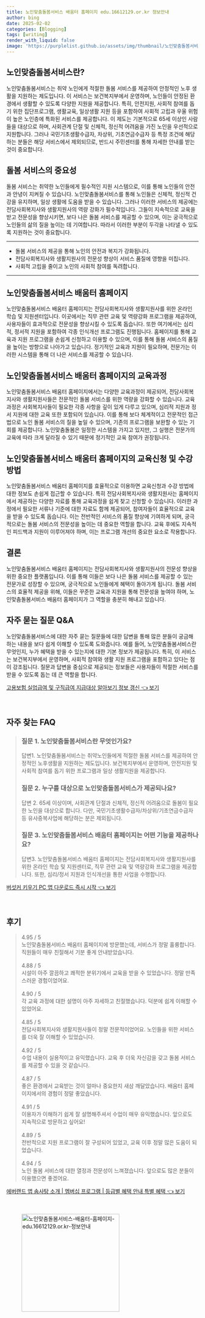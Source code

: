 ```yaml
---
title: 노인맞춤돌봄서비스 배움터 홈페이지 edu.16612129.or.kr 정보안내
author: bing
date: 2025-02-02
categories: [Blogging]
tags: [writing]
render_with_liquid: false
image: 'https://purplelist.github.io/assets/img/thumbnail/노인맞춤돌봄서비스-배움터-홈페이지-edu.16612129.or.kr-정보안내.webp'
---
```



<h2 id='노인맞춤돌봄서비스란'>노인맞춤돌봄서비스란?</h2>

<p>노인맞춤돌봄서비스는 취약 노인에게 적절한 돌봄 서비스를 제공하여 안정적인 노후 생활을 지원하는 제도입니다. 이 서비스는 보건복지부에서 운영하며, 노인들이 안정된 환경에서 생활할 수 있도록 다양한 지원을 제공합니다. 특히, 안전지원, 사회적 참여를 돕기 위한 집단프로그램, 생활교육, 일상생활 지원 등을 포함하여 사회적 고립과 우울 위험이 높은 노인층에 특화된 서비스를 제공합니다. 이 제도는 기본적으로 65세 이상인 사람들을 대상으로 하며, 사회관계 단절 및 신체적, 정신적 어려움을 가진 노인을 우선적으로 지원합니다. 그러나 국민기초생활수급자, 차상위, 기초연금수급자 등 특정 조건에 해당하는 분들은 해당 서비스에서 제외되므로, 반드시 주민센터를 통해 자세한 안내를 받는 것이 중요합니다.</p>

<h2 id='돌봄 서비스의 중요성'>돌봄 서비스의 중요성</h2>

<p>돌봄 서비스는 취약한 노인들에게 필수적인 지원 시스템으로, 이를 통해 노인들의 안전과 안녕이 지켜질 수 있습니다. 노인맞춤돌봄서비스를 통해 노인들은 신체적, 정신적 건강을 유지하며, 일상 생활에 도움을 받을 수 있습니다. 그러나 이러한 서비스의 제공에는 전담사회복지사와 생활지원사의 역량 강화가 필수적입니다. 그들이 지속적으로 교육을 받고 전문성을 향상시키면, 보다 나은 돌봄 서비스를 제공할 수 있으며, 이는 궁극적으로 노인들의 삶의 질을 높이는 데 기여합니다. 따라서 이러한 부분이 두각을 나타낼 수 있도록 지원하는 것이 중요합니다.</p>

<hr />

<ul>
    <li>돌봄 서비스의 제공을 통해 노인의 안전과 복지가 강화됩니다.</li>
    <li>전담사회복지사와 생활지원사의 전문성 향상이 서비스 품질에 영향을 미칩니다.</li>
    <li>사회적 고립을 줄이고 노인의 사회적 참여를 독려합니다.</li>
</ul>

<hr />

<h2 id='노인맞춤돌봄서비스 배움터 홈페이지'>노인맞춤돌봄서비스 배움터 홈페이지</h2>

<p>노인맞춤돌봄서비스 배움터 홈페이지는 전담사회복지사와 생활지원사를 위한 온라인 학습 및 지원센터입니다. 이곳에서는 직무 관련 교육 및 역량강화 프로그램을 제공하여, 사용자들이 효과적으로 전문성을 향상시킬 수 있도록 돕습니다. 또한 여기에서는 심리적, 정서적 지원을 포함하여 각종 인식개선 프로그램도 진행됩니다. 홈페이지를 통해 교육과 지원 프로그램을 손쉽게 신청하고 이용할 수 있으며, 이를 통해 돌봄 서비스의 품질을 높이는 방향으로 나아가고 있습니다. 정기적인 교육과 지원이 필요하며, 전문가는 이러한 시스템을 통해 더 나은 서비스를 제공할 수 있습니다.</p>

<h2 id='교육과정'>노인맞춤돌봄서비스 배움터 홈페이지의 교육과정</h2>

<p>노인맞춤돌봄서비스 배움터 홈페이지에서는 다양한 교육과정이 제공되어, 전담사회복지사와 생활지원사들은 전문적인 돌봄 서비스를 위한 역량을 강화할 수 있습니다. 교육과정은 사회복지사들이 필요한 각종 사항을 깊이 있게 다루고 있으며, 심리적 지원과 정서 지원에 대한 교육 또한 포함되어 있습니다. 이를 통해 보다 체계적이고 전문적인 접근법으로 노인 돌봄 서비스의 질을 높일 수 있으며, 기존의 프로그램을 보완할 수 있는 기회를 제공합니다. 노인맞춤돌봄은 일정한 시스템을 가지고 있지만, 그 실행은 전문가의 교육에 따라 크게 달라질 수 있기 때문에 정기적인 교육 참여가 권장됩니다.</p>

<h2 id='교육신청 및 수강방법'>노인맞춤돌봄서비스 배움터 홈페이지의 교육신청 및 수강방법</h2>

<p>노인맞춤돌봄서비스 배움터 홈페이지를 효율적으로 이용하면 교육신청과 수강 방법에 대한 정보도 손쉽게 접근할 수 있습니다. 특히 전담사회복지사와 생활지원사는 홈페이지에서 제공하는 다양한 자료를 통해 교육과정을 쉽게 찾고 신청할 수 있습니다. 이러한 과정에서 필요한 서류나 기준에 대한 자료도 함께 제공되어, 참여자들이 효율적으로 교육을 받을 수 있도록 돕습니다. 이는 전반적인 서비스의 품질 향상에 기여하게 되며, 궁극적으로는 돌봄 서비스의 전문성을 높이는 데 중요한 역할을 합니다. 교육 후에도 지속적인 피드백과 지원이 이루어져야 하며, 이는 프로그램 개선의 중요한 요소로 작용합니다.</p>

<h2 id='결론'>결론</h2>

<p>노인맞춤돌봄서비스 배움터 홈페이지는 전담사회복지사와 생활지원사의 전문성 향상을 위한 중요한 플랫폼입니다. 이를 통해 이들은 보다 나은 돌봄 서비스를 제공할 수 있는 전문가로 성장할 수 있으며, 궁극적으로 노인들에게 혜택이 돌아가게 됩니다. 돌봄 서비스의 효율적 제공을 위해, 이들은 꾸준한 교육과 지원을 통해 전문성을 높여야 하며, 노인맞춤돌봄서비스 배움터 홈페이지가 그 역할을 충분히 해내고 있습니다.</p>

<h2 id='자주 묻는 질문'>자주 묻는 질문 Q&A</h2>

<p>노인맞춤돌봄서비스에 대한 자주 묻는 질문들에 대한 답변을 통해 많은 분들이 궁금해 하는 내용을 보다 쉽게 이해할 수 있도록 도와줍니다. 예를 들어, 노인맞춤돌봄서비스란 무엇인지, 누가 혜택을 받을 수 있는지에 대한 기본 정보가 제공됩니다. 특히, 이 서비스는 보건복지부에서 운영하며, 사회적 참여와 생활 지원 프로그램을 포함하고 있다는 점이 강조됩니다. 질문과 답변을 중심으로 제공되는 정보들은 사용자들이 적절한 서비스를 받을 수 있도록 돕는 데 큰 역할을 합니다.</p>


<p><a class="click-button" title="고용보험 실업급여 및 구직급여 지급대상 알아보기 정보 갱신" href="https://purplelist.github.io/posts/%EA%B3%A0%EC%9A%A9%EB%B3%B4%ED%97%98-%EC%8B%A4%EC%97%85%EA%B8%89%EC%97%AC-%EB%B0%8F-%EA%B5%AC%EC%A7%81%EA%B8%89%EC%97%AC-%EC%A7%80%EA%B8%89%EB%8C%80%EC%83%81-%EC%95%8C%EC%95%84%EB%B3%B4%EA%B8%B0-%EC%A0%95%EB%B3%B4-%EA%B0%B1%EC%8B%A0/" rel="dofollow">고용보험 실업급여 및 구직급여 지급대상 알아보기 정보 갱신 👈 보기</a></p><br>
<h2 id='자주_찾는_FAQ'>자주 찾는 FAQ</h2>
<div itemscope="" itemtype="https://schema.org/FAQPage"> 
<blockquote> 
<div itemscope="" itemprop="mainEntity" itemtype="https://schema.org/Question"> 
<h3 itemprop="name">질문 1. 노인맞춤돌봄서비스란 무엇인가요?</h3> 
<div itemscope="" itemprop="acceptedAnswer" itemtype="https://schema.org/Answer"> 
<span itemprop="text"> 
<p>답변1. 노인맞춤돌봄서비스는 취약노인들에게 적절한 돌봄 서비스를 제공하여 안정적인 노후생활을 지원하는 제도입니다. 보건복지부에서 운영하며, 안전지원 및 사회적 참여를 돕기 위한 프로그램과 일상 생활지원을 제공합니다.</p> 
</span> 
</div> 
</div> 
<div itemscope="" itemprop="mainEntity" itemtype="https://schema.org/Question"> 
<h3 itemprop="name">질문 2. 누구를 대상으로 노인맞춤돌봄서비스가 제공되나요?</h3> 
<div itemscope="" itemprop="acceptedAnswer" itemtype="https://schema.org/Answer"> 
<span itemprop="text"> 
<p>답변 2. 65세 이상이며, 사회관계 단절과 신체적, 정신적 어려움으로 돌봄이 필요한 노인을 대상으로 합니다. 다만, 국민기초생활수급자/차상위/기초연금수급자 등 유사중복사업에 해당하는 분은 제외됩니다.</p> 
</span> 
</div> 
</div> 
<div itemscope="" itemprop="mainEntity" itemtype="https://schema.org/Question"> 
<h3 itemprop="name">질문 3. 노인맞춤돌봄서비스 배움터 홈페이지는 어떤 기능을 제공하나요?</h3> 
<div itemscope="" itemprop="acceptedAnswer" itemtype="https://schema.org/Answer"> 
<span itemprop="text"> 
<p>답변3. 노인맞춤돌봄서비스 배움터 홈페이지는 전담사회복지사와 생활지원사를 위한 온라인 학습 및 지원센터로, 직무 관련 교육 및 역량강화 프로그램을 제공합니다. 또한, 심리/정서 지원과 인식개선을 통한 사업을 수행합니다.</p> 
</span> 
</div> 
</div> 
</blockquote> 
</div>
<p><a class="click-button" title="버섯커 키우기 PC 앱 다운로드 즉시 시작" href="https://purplelist.github.io/posts/%EB%B2%84%EC%84%AF%EC%BB%A4-%ED%82%A4%EC%9A%B0%EA%B8%B0-PC-%EC%95%B1-%EB%8B%A4%EC%9A%B4%EB%A1%9C%EB%93%9C-%EC%A6%89%EC%8B%9C-%EC%8B%9C%EC%9E%91/" rel="dofollow">버섯커 키우기 PC 앱 다운로드 즉시 시작 👈 보기</a></p><br>
<h2 id='후기'>후기</h2>
<div itemscope itemtype="https://schema.org/Product">
  <blockquote>
  <div itemprop="review" itemscope itemtype="https://schema.org/Review">
      <div itemprop="reviewRating" itemscope itemtype="https://schema.org/Rating"> <span itemprop="ratingValue">4.95</span> / <span itemprop="bestRating">5</span> </div>
      <span itemprop="reviewBody">노인맞춤돌봄서비스 배움터 홈페이지에 방문했는데, 서비스가 정말 훌륭합니다. 직원들이 매우 친절해서 기분 좋게 안내받았습니다.</span>
  </div>
  <br>
  <div itemprop="review" itemscope itemtype="https://schema.org/Review">
      <div itemprop="reviewRating" itemscope itemtype="https://schema.org/Rating"> <span itemprop="ratingValue">4.88</span> / <span itemprop="bestRating">5</span> </div>
      <span itemprop="reviewBody">시설이 아주 깔끔하고 쾌적한 분위기에서 교육을 받을 수 있었습니다. 정말 만족스러운 경험이었어요.</span>
  </div>
  <br>
  <div itemprop="review" itemscope itemtype="https://schema.org/Review">
      <div itemprop="reviewRating" itemscope itemtype="https://schema.org/Rating"> <span itemprop="ratingValue">4.90</span> / <span itemprop="bestRating">5</span> </div>
      <span itemprop="reviewBody">각 교육 과정에 대한 설명이 아주 자세하고 친절했습니다. 덕분에 쉽게 이해할 수 있었어요.</span>
  </div>
  <br>
  <div itemprop="review" itemscope itemtype="https://schema.org/Review">
      <div itemprop="reviewRating" itemscope itemtype="https://schema.org/Rating"> <span itemprop="ratingValue">4.85</span> / <span itemprop="bestRating">5</span> </div>
      <span itemprop="reviewBody">전담사회복지사와 생활지원사들이 정말 전문적이었어요. 노인들을 위한 서비스를 더욱 잘 이해할 수 있었습니다.</span>
  </div>
  <br>
  <div itemprop="review" itemscope itemtype="https://schema.org/Review">
      <div itemprop="reviewRating" itemscope itemtype="https://schema.org/Rating"> <span itemprop="ratingValue">4.92</span> / <span itemprop="bestRating">5</span> </div>
      <span itemprop="reviewBody">수업 내용이 실용적이고 유익했습니다. 교육 후 더욱 자신감을 갖고 돌봄 서비스를 제공할 수 있을 것 같습니다.</span>
  </div>
  <br>
  <div itemprop="review" itemscope itemtype="https://schema.org/Review">
      <div itemprop="reviewRating" itemscope itemtype="https://schema.org/Rating"> <span itemprop="ratingValue">4.87</span> / <span itemprop="bestRating">5</span> </div>
      <span itemprop="reviewBody">좋은 환경에서 교육받는 것이 얼마나 중요한지 새삼 깨달았습니다. 배움터 홈페이지에서의 경험이 정말 좋았습니다.</span>
  </div>
  <br>
  <div itemprop="review" itemscope itemtype="https://schema.org/Review">
      <div itemprop="reviewRating" itemscope itemtype="https://schema.org/Rating"> <span itemprop="ratingValue">4.91</span> / <span itemprop="bestRating">5</span> </div>
      <span itemprop="reviewBody">이용자가 이해하기 쉽게 잘 설명해주셔서 수업이 매우 유익했습니다. 앞으로도 지속적으로 방문하고 싶어요!</span>
  </div>
  <br>
  <div itemprop="review" itemscope itemtype="https://schema.org/Review">
      <div itemprop="reviewRating" itemscope itemtype="https://schema.org/Rating"> <span itemprop="ratingValue">4.89</span> / <span itemprop="bestRating">5</span> </div>
      <span itemprop="reviewBody">전반적으로 지원 프로그램이 잘 구성되어 있었고, 교육 이후 정말 많은 도움이 되었습니다.</span>
  </div>
  <br>
  <div itemprop="review" itemscope itemtype="https://schema.org/Review">
      <div itemprop="reviewRating" itemscope itemtype="https://schema.org/Rating"> <span itemprop="ratingValue">4.94</span> / <span itemprop="bestRating">5</span> </div>
      <span itemprop="reviewBody">노인 돌봄 서비스에 대한 열정과 전문성이 느껴졌습니다. 앞으로도 많은 분들이 이용했으면 좋겠어요.</span>
  </div>
  </blockquote>
</div>
<p><a class="click-button" title="에버랜드 앱 솜사탕 소개 | 멤버십 프로그램 | 등급별 혜택 안내 특별 혜택" href="https://purplelist.github.io/posts/%EC%97%90%EB%B2%84%EB%9E%9C%EB%93%9C-%EC%95%B1-%EC%86%9C%EC%82%AC%ED%83%95-%EC%86%8C%EA%B0%9C-%EB%A9%A4%EB%B2%84%EC%8B%AD-%ED%94%84%EB%A1%9C%EA%B7%B8%EB%9E%A8-%EB%93%B1%EA%B8%89%EB%B3%84-%ED%98%9C%ED%83%9D-%EC%95%88%EB%82%B4-%ED%8A%B9%EB%B3%84-%ED%98%9C%ED%83%9D/" rel="dofollow">에버랜드 앱 솜사탕 소개 | 멤버십 프로그램 | 등급별 혜택 안내 특별 혜택 👈 보기</a></p><br>
<figure class="image"><img src="https://purplelist.github.io/assets/img/thumbnail/노인맞춤돌봄서비스-배움터-홈페이지-edu.16612129.or.kr-정보안내.webp" alt="노인맞춤돌봄서비스-배움터-홈페이지-edu.16612129.or.kr-정보안내" width="256" height="256"></figure>